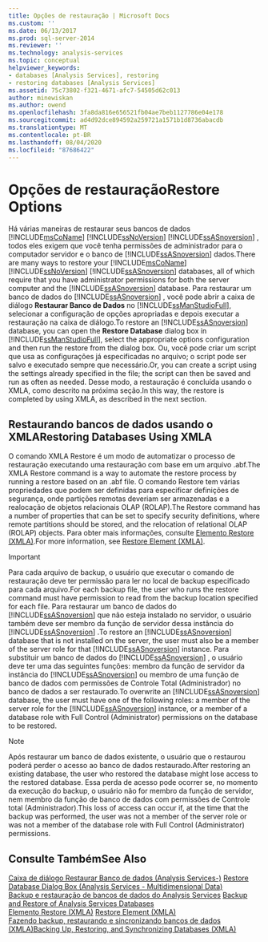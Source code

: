 ```yaml
---
title: Opções de restauração | Microsoft Docs
ms.custom: ''
ms.date: 06/13/2017
ms.prod: sql-server-2014
ms.reviewer: ''
ms.technology: analysis-services
ms.topic: conceptual
helpviewer_keywords:
- databases [Analysis Services], restoring
- restoring databases [Analysis Services]
ms.assetid: 75c73802-f321-4671-afc7-54505d62c013
author: minewiskan
ms.author: owend
ms.openlocfilehash: 3fa8da816e656521fb04ae7beb1127786e04e178
ms.sourcegitcommit: ad4d92dce894592a259721a1571b1d8736abacdb
ms.translationtype: MT
ms.contentlocale: pt-BR
ms.lasthandoff: 08/04/2020
ms.locfileid: "87686422"
---
```

# <a name="restore-options"></a><span data-ttu-id="14009-102">Opções de restauração</span><span class="sxs-lookup"><span data-stu-id="14009-102">Restore Options</span></span>
  <span data-ttu-id="14009-103">Há várias maneiras de restaurar seus bancos de dados [!INCLUDE[msCoName](../../includes/msconame-md.md)] [!INCLUDE[ssNoVersion](../../includes/ssnoversion-md.md)] [!INCLUDE[ssASnoversion](../../includes/ssasnoversion-md.md)] , todos eles exigem que você tenha permissões de administrador para o computador servidor e o banco de [!INCLUDE[ssASnoversion](../../includes/ssasnoversion-md.md)] dados.</span><span class="sxs-lookup"><span data-stu-id="14009-103">There are many ways to restore your [!INCLUDE[msCoName](../../includes/msconame-md.md)] [!INCLUDE[ssNoVersion](../../includes/ssnoversion-md.md)] [!INCLUDE[ssASnoversion](../../includes/ssasnoversion-md.md)] databases, all of which require that you have administrator permissions for both the server computer and the [!INCLUDE[ssASnoversion](../../includes/ssasnoversion-md.md)] database.</span></span> <span data-ttu-id="14009-104">Para restaurar um banco de dados do [!INCLUDE[ssASnoversion](../../includes/ssasnoversion-md.md)] , você pode abrir a caixa de diálogo **Restaurar Banco de Dados** no [!INCLUDE[ssManStudioFull](../../includes/ssmanstudiofull-md.md)], selecionar a configuração de opções apropriadas e depois executar a restauração na caixa de diálogo.</span><span class="sxs-lookup"><span data-stu-id="14009-104">To restore an [!INCLUDE[ssASnoversion](../../includes/ssasnoversion-md.md)] database, you can open the **Restore Database** dialog box in [!INCLUDE[ssManStudioFull](../../includes/ssmanstudiofull-md.md)], select the appropriate options configuration and then run the restore from the dialog box.</span></span> <span data-ttu-id="14009-105">Ou, você pode criar um script que usa as configurações já especificadas no arquivo; o script pode ser salvo e executado sempre que necessário.</span><span class="sxs-lookup"><span data-stu-id="14009-105">Or, you can create a script using the settings already specified in the file; the script can then be saved and run as often as needed.</span></span> <span data-ttu-id="14009-106">Desse modo, a restauração é concluída usando o XMLA, como descrito na próxima seção.</span><span class="sxs-lookup"><span data-stu-id="14009-106">In this way, the restore is completed by using XMLA, as described in the next section.</span></span>  
  
## <a name="restoring-databases-using-xmla"></a><span data-ttu-id="14009-107">Restaurando bancos de dados usando o XMLA</span><span class="sxs-lookup"><span data-stu-id="14009-107">Restoring Databases Using XMLA</span></span>  
 <span data-ttu-id="14009-108">O comando XMLA Restore é um modo de automatizar o processo de restauração executando uma restauração com base em um arquivo .abf.</span><span class="sxs-lookup"><span data-stu-id="14009-108">The XMLA Restore command is a way to automate the restore process by running a restore based on an .abf file.</span></span> <span data-ttu-id="14009-109">O comando Restore tem várias propriedades que podem ser definidas para especificar definições de segurança, onde partições remotas deveriam ser armazenadas e a realocação de objetos relacionais OLAP (ROLAP).</span><span class="sxs-lookup"><span data-stu-id="14009-109">The Restore command has a number of properties that can be set to specify security definitions, where remote partitions should be stored, and the relocation of relational OLAP (ROLAP) objects.</span></span> <span data-ttu-id="14009-110">Para obter mais informações, consulte [Elemento Restore &#40;XMLA&#41;](https://docs.microsoft.com/bi-reference/xmla/xml-elements-commands/restore-element-xmla).</span><span class="sxs-lookup"><span data-stu-id="14009-110">For more information, see [Restore Element &#40;XMLA&#41;](https://docs.microsoft.com/bi-reference/xmla/xml-elements-commands/restore-element-xmla).</span></span>  
  
> [!IMPORTANT]  
>  <span data-ttu-id="14009-111">Para cada arquivo de backup, o usuário que executar o comando de restauração deve ter permissão para ler no local de backup especificado para cada arquivo.</span><span class="sxs-lookup"><span data-stu-id="14009-111">For each backup file, the user who runs the restore command must have permission to read from the backup location specified for each file.</span></span> <span data-ttu-id="14009-112">Para restaurar um banco de dados do [!INCLUDE[ssASnoversion](../../includes/ssasnoversion-md.md)] que não esteja instalado no servidor, o usuário também deve ser membro da função de servidor dessa instância do [!INCLUDE[ssASnoversion](../../includes/ssasnoversion-md.md)] .</span><span class="sxs-lookup"><span data-stu-id="14009-112">To restore an [!INCLUDE[ssASnoversion](../../includes/ssasnoversion-md.md)] database that is not installed on the server, the user must also be a member of the server role for that [!INCLUDE[ssASnoversion](../../includes/ssasnoversion-md.md)] instance.</span></span> <span data-ttu-id="14009-113">Para substituir um banco de dados do [!INCLUDE[ssASnoversion](../../includes/ssasnoversion-md.md)] , o usuário deve ter uma das seguintes funções: membro da função de servidor da instância do [!INCLUDE[ssASnoversion](../../includes/ssasnoversion-md.md)] ou membro de uma função de banco de dados com permissões de Controle Total (Administrador) no banco de dados a ser restaurado.</span><span class="sxs-lookup"><span data-stu-id="14009-113">To overwrite an [!INCLUDE[ssASnoversion](../../includes/ssasnoversion-md.md)] database, the user must have one of the following roles: a member of the server role for the [!INCLUDE[ssASnoversion](../../includes/ssasnoversion-md.md)] instance, or a member of a database role with Full Control (Administrator) permissions on the database to be restored.</span></span>  
  
> [!NOTE]  
>  <span data-ttu-id="14009-114">Após restaurar um banco de dados existente, o usuário que o restaurou poderá perder o acesso ao banco de dados restaurado.</span><span class="sxs-lookup"><span data-stu-id="14009-114">After restoring an existing database, the user who restored the database might lose access to the restored database.</span></span> <span data-ttu-id="14009-115">Essa perda de acesso pode ocorrer se, no momento da execução do backup, o usuário não for membro da função de servidor, nem membro da função de banco de dados com permissões de Controle total (Administrador).</span><span class="sxs-lookup"><span data-stu-id="14009-115">This loss of access can occur if, at the time that the backup was performed, the user was not a member of the server role or was not a member of the database role with Full Control (Administrator) permissions.</span></span>  
  
## <a name="see-also"></a><span data-ttu-id="14009-116">Consulte Também</span><span class="sxs-lookup"><span data-stu-id="14009-116">See Also</span></span>  
 <span data-ttu-id="14009-117">[Caixa de diálogo Restaurar Banco de dados &#40;Analysis Services-&#41;](../restore-database-dialog-box-analysis-services-multidimensional-data.md) </span><span class="sxs-lookup"><span data-stu-id="14009-117">[Restore Database Dialog Box &#40;Analysis Services - Multidimensional Data&#41;](../restore-database-dialog-box-analysis-services-multidimensional-data.md) </span></span>  
 <span data-ttu-id="14009-118">[Backup e restauração de bancos de dados do Analysis Services](backup-and-restore-of-analysis-services-databases.md) </span><span class="sxs-lookup"><span data-stu-id="14009-118">[Backup and Restore of Analysis Services Databases](backup-and-restore-of-analysis-services-databases.md) </span></span>  
 <span data-ttu-id="14009-119">[Elemento Restore &#40;XMLA&#41;](https://docs.microsoft.com/bi-reference/xmla/xml-elements-commands/restore-element-xmla) </span><span class="sxs-lookup"><span data-stu-id="14009-119">[Restore Element &#40;XMLA&#41;](https://docs.microsoft.com/bi-reference/xmla/xml-elements-commands/restore-element-xmla) </span></span>  
 [<span data-ttu-id="14009-120">Fazendo backup, restaurando e sincronizando bancos de dados &#40;XMLA&#41;</span><span class="sxs-lookup"><span data-stu-id="14009-120">Backing Up, Restoring, and Synchronizing Databases &#40;XMLA&#41;</span></span>](../multidimensional-models-scripting-language-assl-xmla/backing-up-restoring-and-synchronizing-databases-xmla.md)  
  
  

